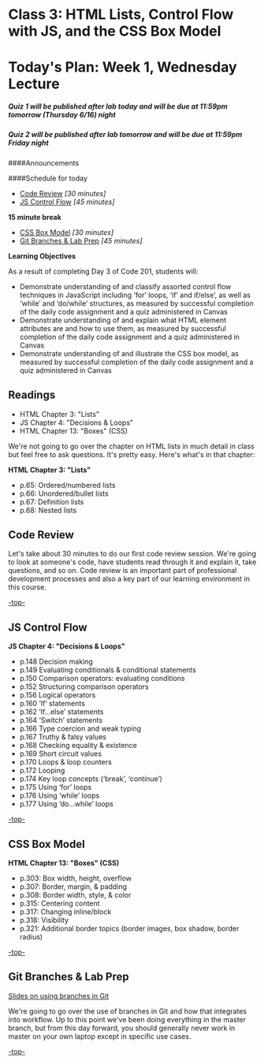 # Class 3: HTML Lists, Control Flow with JS, and the CSS Box Model

<a id="top"></a>
# Today's Plan: Week 1, Wednesday Lecture

##### Quiz 1 will be published after lab today and will be due at 11:59pm tomorrow (Thursday 6/16) night

##### Quiz 2 will be published after lab tomorrow and will be due at 11:59pm Friday night

####Announcements


####Schedule for today

- [Code Review](#codereview) *[30 minutes]*
- [JS Control Flow](#control) *[45 minutes]*

**15 minute break**

- [CSS Box Model](#box) *[30 minutes]*
- [Git Branches & Lab Prep](#git) *[45 minutes]*

**Learning Objectives**

As a result of completing Day 3 of Code 201, students will:

- Demonstrate understanding of and classify assorted control flow techniques in JavaScript including ‘for’ loops, ‘if’ and if/else’, as well as  ‘while’ and ‘do/while’ structures, as measured by successful completion of the daily code assignment and a quiz administered in Canvas
- Demonstrate understanding of and explain what HTML element attributes are and how to use them, as measured by successful completion of the daily code assignment and a quiz administered in Canvas
- Demonstrate understanding of and illustrate the CSS box model, as measured by successful completion of the daily code assignment and a quiz administered in Canvas

## Readings

- HTML Chapter 3: "Lists"
- JS Chapter 4: "Decisions & Loops"
- HTML Chapter 13: "Boxes" (CSS)

We're not going to go over the chapter on HTML lists in much detail in class but feel free to ask questions. It's pretty easy. Here's what's in that chapter:

**HTML Chapter 3: "Lists"**

- p.65: Ordered/numbered lists
- p.66: Unordered/bullet lists
- p.67: Definition lists
- p.68: Nested lists

<a id="codereview"></a>
## **Code Review**

Let's take about 30 minutes to do our first code review session. We're going to look at someone's code, have students read through it and explain it, take questions, and so on. Code review is an important part of professional development processes and also a key part of our learning environment in this course.

[-top-](#top)

## JS Control Flow

**JS Chapter 4: "Decisions & Loops"**

- p.148 	Decision making
- p.149 	Evaluating conditionals & conditional statements
- p.150 	Comparison operators: evaluating conditions
- p.152 	Structuring comparison operators
- p.156 	Logical operators
- p.160 	‘If’ statements
- p.162 	‘If...else’ statements
- p.164 	‘Switch’ statements
- p.166 	Type coercion and weak typing
- p.167 	Truthy & falsy values
- p.168 	Checking equality & existence
- p.169 	Short circuit values
- p.170 	Loops & loop counters
- p.172 	Looping
- p.174 	Key loop concepts (‘break’, ‘continue’)
- p.175 	Using ‘for’ loops
- p.176 	Using ‘while’ loops
- p.177 	Using ‘do...while’ loops

[-top-](#top)

<a id="box"></a>
## CSS Box Model

**HTML Chapter 13: "Boxes" (CSS)**

- p.303: Box width, height, overflow
- p.307: Border, margin, & padding
- p.308: Border width, style, & color
- p.315: Centering content
- p.317: Changing inline/block
- p.318: Visibility
- p.321: Additional border topics (border images, box shadow, border radius)

[-top-](#top)

## Git Branches & Lab Prep

[Slides on using branches in Git](slides/git-branching.pdf)

We're going to go over the use of branches in Git and how that integrates into workflow. Up to this point we've been doing everything in the master branch, but from this day forward, you should generally never work in master on your own laptop except in specific use cases.

[-top-](#top)

<a id="control"></a>
